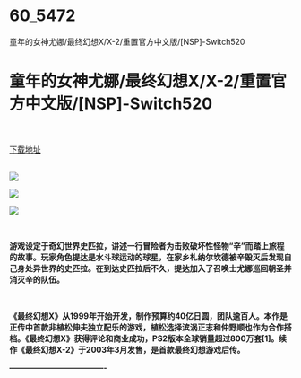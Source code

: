 # 60_5472
童年的女神尤娜/最终幻想X/X-2/重置官方中文版/[NSP]-Switch520
# 童年的女神尤娜/最终幻想X/X-2/重置官方中文版/[NSP]-Switch520
 <br/></br>
[下载地址](https://www.switch520.cc/article/5472 "下载地址")
<br/></br>

<p><strong><img src="https://ae01.alicdn.com/kf/U0707397885834b9595fe824b96ee8958o.jpg"></strong></p>
<p><img src="https://ae01.alicdn.com/kf/U63730b1d034c4bc78320b426b14a21c0y.jpg"></p>
<p><img src="https://ae01.alicdn.com/kf/U17eaba8ced9f461aa33df6dd366286edo.jpg"></p>
<p>&nbsp;</p>
<p><strong>游戏设定于奇幻世界史匹拉，讲述一行冒险者为击败破坏性怪物“辛”而踏上旅程的故事。玩家角色提达是水斗球运动的球星，在家乡札纳尔坎德被辛毁灭后发现自己身处异世界的史匹拉。在到达史匹拉后不久，提达加入了召唤士尤娜巡回朝圣并消灭辛的队伍。</strong></p>
<p>&nbsp;</p>
<p><strong>《最终幻想X》从1999年开始开发，制作预算约40亿日圆，团队逾百人。本作是正传中首款非植松伸夫独立配乐的游戏，植松选择滨涡正志和仲野顺也作为合作搭档。《最终幻想X》获得评论和商业成功，PS2版本全球销量超过800万套[1]。续作《最终幻想X-2》于2003年3月发售，是首款最终幻想游戏后传。</strong></p>
<p><strong>————————————-</strong></p>
